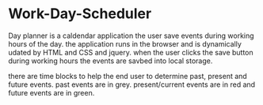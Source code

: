 # Work-Day-Scheduler

Day planner is a caldendar application the user save events during working hours of the day. the application runs in the browser and is dynamically udated by HTML and CSS and jquery. when the user clicks the save button during working hours the events are savbed into local storage.

there are time blocks to help the end user to determine past, present and future events. past events are in grey. present/current events are in red and future events are in green.
